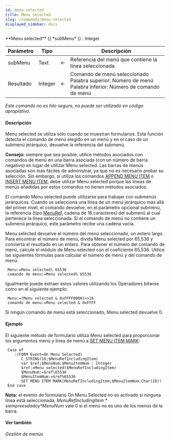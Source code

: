 ```yaml
---
id: menu-selected
title: Menu selected
slug: /commands/menu-selected
displayed_sidebar: docs
---
```


<!--REF #_command_.Menu selected.Syntax-->**Menu selected** {( *subMenu* )} : Integer<!-- END REF-->
<!--REF #_command_.Menu selected.Params-->
| Parámetro | Tipo |  | Descripción |
| --- | --- | --- | --- |
| subMenu | Text | &#8592; | Referencia del menú que contiene la línea seleccionada |
| Resultado | Integer | &#8592; | Comando de menú seleccionado Palabra superior: Número de menú Palabra inferior: Número de comando de menú |

<!-- END REF-->

*Este comando no es hilo seguro, no puede ser utilizado en código apropiativo.*


#### Descripción 

<!--REF #_command_.Menu selected.Summary-->Menu selected se utiliza sólo cuando se muestran formularios.<!-- END REF--> Esta función detecta el comando de menú elegido en un menú y en el caso de un submenú jerárquico, devuelve la referencia del submenú. 

**Consejo:** siempre que sea posible, utilice métodos asociados con comandos de menú en una barra asociada (con un número de barra negativo) en lugar de utilizar Menu selected. Las barras de menús asociadas son más fáciles de administrar, ya que no es necesario probar su selección. Sin embargo, si utiliza los comandos [APPEND MENU ITEM](append-menu-item.md "APPEND MENU ITEM") o [INSERT MENU ITEM](insert-menu-item.md "INSERT MENU ITEM"), debe utilizar Menu selected porque las líneas de menús añadidas por estos comandos no tienen métodos asociados. 

El comando Menu selected puede utilizarse para trabajar con submenús jerárquicos. Cuando se selecciona una línea de un menú jerárquico más allá del primer nivel, el comando devuelve, en el parámetro opcional submenú, la referencia (tipo [MenuRef](# "Unique ID (16-character alphanumeric) of a menu"), cadena de 16 caracteres) del submenú al cual pertenece la línea seleccionada. Si el comando de menú no contiene un submenú jerárquico, este parámetro recibe una cadena vacía. 

Menu selected devuelve el número del menú seleccionado, un entero largo. Para encontrar el número de menú, divida Menu selected por 65,536 y convierta el resultado en un entero. Para obtener el número del comando de menú, calcule el módulo de Menu selected con el coeficiente 65,536\. Utilice las siguientes fórmulas para calcular el número de menú y del comando de menú:

```4d
 Menu:=Menu selected\ 65536
 comando de menu:=Menu selected% 65536
```

Igualmente puede extraer estos valores utilizando los Operadores bitwise como en el siguiente ejemplo:

```4d
 Menu:=(Menu selected & 0xFFFF0000)>>16
 comando de menu:=Menu selected & 0xFFFF
```

Si ningún comando de menú está seleccionado, Menu selected devuelve 0.

#### Ejemplo 

El siguiente método de formulario utiliza Menu selected para proporcionar los argumentos menú y línea de menú a [SET MENU ITEM MARK](set-menu-item-mark.md "SET MENU ITEM MARK"): 

```4d
 Case of
    :(FORM Event=On Menu Selected)
       C_STRING(16;$MenuRefIncludingItem)
       var $ref;$MenuNum;$MenuItemNum : Integer
       $ref:=Menu selected($MenuRefIncludingItem)
       $MenuNum:=$ref\65536
       $MenuItemNum:=$ref%65536
       SET MENU ITEM MARK(MenuRefIncludingItem;$MenuItemNum;Char(18))
 End case
```

**Nota:** el evento de formulario On Menu Selected no es activado si ninguna línea está seleccionada, *$MenuRefIncludingItem* siempre es dado y *$MenuNum* vale 0 si el menú no es uno de los menús de la barra.

#### Ver también 

*Gestión de menús*  